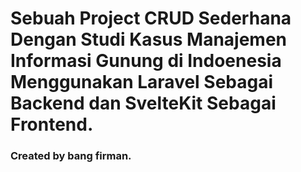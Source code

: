 # Sebuah Project CRUD Sederhana Dengan Studi Kasus Manajemen Informasi Gunung di Indoenesia Menggunakan Laravel Sebagai Backend dan SvelteKit Sebagai Frontend.

### Created by bang firman.
